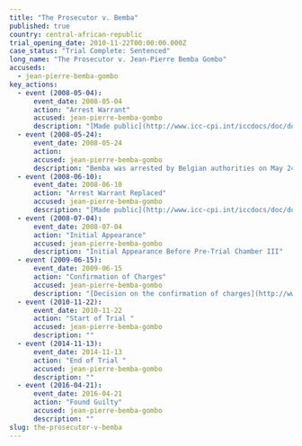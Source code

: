 ```yaml
---
title: "The Prosecutor v. Bemba"
published: true
country: central-african-republic
trial_opening_date: 2010-11-22T00:00:00.000Z
case_status: "Trial Complete: Sentenced"
long_name: "The Prosecutor v. Jean-Pierre Bemba Gombo"
accuseds:
  - jean-pierre-bemba-gombo
key_actions:
  - event (2008-05-04):
      event_date: 2008-05-04
      action: "Arrest Warrant"
      accused: jean-pierre-bemba-gombo
      description: "[Made public](http://www.icc-cpi.int/iccdocs/doc/doc1694691.pdf)"
  - event (2008-05-24):
      event_date: 2008-05-24
      action:
      accused: jean-pierre-bemba-gombo
      description: "Bemba was arrested by Belgian authorities on May 24, 2008 and transferred to ICC custody thereafter. Charges were confirmed against him on June 15, 2009 by Pre-Trial Chamber II. His trial ended on November 13, 2014, and a trial judgment is forthcoming."
  - event (2008-06-10):
      event_date: 2008-06-10
      action: "Arrest Warrant Replaced"
      accused: jean-pierre-bemba-gombo
      description: "[Made public](http://www.icc-cpi.int/iccdocs/doc/doc535163.pdf)"
  - event (2008-07-04):
      event_date: 2008-07-04
      action: "Initial Appearance"
      accused: jean-pierre-bemba-gombo
      description: "Initial Appearance Before Pre-Trial Chamber III"
  - event (2009-06-15):
      event_date: 2009-06-15
      action: "Confirmation of Charges"
      accused: jean-pierre-bemba-gombo
      description: "[Decision on the confirmation of charges](http://www.icc-cpi.int/iccdocs/doc/doc699541.pdf)"
  - event (2010-11-22):
      event_date: 2010-11-22
      action: "Start of Trial "
      accused: jean-pierre-bemba-gombo
      description: ""
  - event (2014-11-13):
      event_date: 2014-11-13
      action: "End of Trial "
      accused: jean-pierre-bemba-gombo
      description: ""
  - event (2016-04-21):
      event_date: 2016-04-21
      action: "Found Guilty"
      accused: jean-pierre-bemba-gombo
      description: ""
slug: the-prosecutor-v-bemba
---
```

